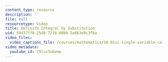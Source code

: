 ```yaml
---
content_type: resource
description: ''
file: null
resourcetype: Video
title: Definite Integral by Substitution
uid: 59437ff0-25d8-7218-80b8-5a663e9c3fba
video_files:
  video_captions_file: /courses/mathematics/18-01sc-single-variable-calculus-fall-2010/unit-3-the-definite-integral-and-its-applications/part-a-definition-of-the-definite-integral-and-first-fundamental-theorem/session-49-applications-of-the-fundamental-theorem-of-calculus/definite-integral-by-substitution/C9luv3o6emw.vtt
video_metadata:
  youtube_id: C9luv3o6emw
---
```

